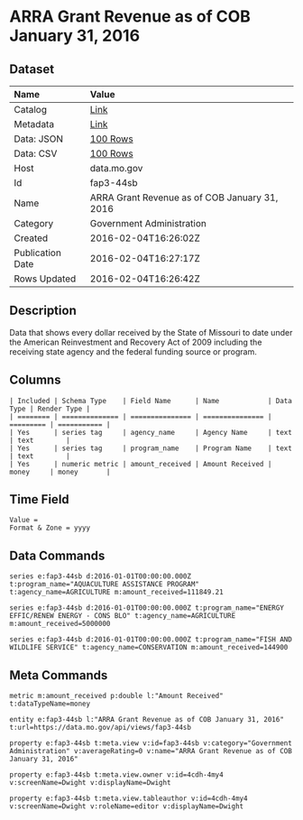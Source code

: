 # ARRA Grant Revenue as of COB January 31, 2016

## Dataset

| Name | Value |
| :--- | :---- |
| Catalog | [Link](https://catalog.data.gov/dataset/arra-grant-revenue-as-of-cob-january-31-2016) |
| Metadata | [Link](https://data.mo.gov/api/views/fap3-44sb) |
| Data: JSON | [100 Rows](https://data.mo.gov/api/views/fap3-44sb/rows.json?max_rows=100) |
| Data: CSV | [100 Rows](https://data.mo.gov/api/views/fap3-44sb/rows.csv?max_rows=100) |
| Host | data.mo.gov |
| Id | fap3-44sb |
| Name | ARRA Grant Revenue as of COB January 31, 2016 |
| Category | Government Administration |
| Created | 2016-02-04T16:26:02Z |
| Publication Date | 2016-02-04T16:27:17Z |
| Rows Updated | 2016-02-04T16:26:42Z |

## Description

Data that shows every dollar received by the State of Missouri to date under the American Reinvestment and Recovery Act of 2009 including the receiving state agency and the federal funding source or program.

## Columns

```ls
| Included | Schema Type    | Field Name      | Name            | Data Type | Render Type |
| ======== | ============== | =============== | =============== | ========= | =========== |
| Yes      | series tag     | agency_name     | Agency Name     | text      | text        |
| Yes      | series tag     | program_name    | Program Name    | text      | text        |
| Yes      | numeric metric | amount_received | Amount Received | money     | money       |
```

## Time Field

```ls
Value = 
Format & Zone = yyyy
```

## Data Commands

```ls
series e:fap3-44sb d:2016-01-01T00:00:00.000Z t:program_name="AQUACULTURE ASSISTANCE PROGRAM" t:agency_name=AGRICULTURE m:amount_received=111849.21

series e:fap3-44sb d:2016-01-01T00:00:00.000Z t:program_name="ENERGY EFFIC/RENEW ENERGY - CONS BLO" t:agency_name=AGRICULTURE m:amount_received=5000000

series e:fap3-44sb d:2016-01-01T00:00:00.000Z t:program_name="FISH AND WILDLIFE SERVICE" t:agency_name=CONSERVATION m:amount_received=144900
```

## Meta Commands

```ls
metric m:amount_received p:double l:"Amount Received" t:dataTypeName=money

entity e:fap3-44sb l:"ARRA Grant Revenue as of COB January 31, 2016" t:url=https://data.mo.gov/api/views/fap3-44sb

property e:fap3-44sb t:meta.view v:id=fap3-44sb v:category="Government Administration" v:averageRating=0 v:name="ARRA Grant Revenue as of COB January 31, 2016"

property e:fap3-44sb t:meta.view.owner v:id=4cdh-4my4 v:screenName=Dwight v:displayName=Dwight

property e:fap3-44sb t:meta.view.tableauthor v:id=4cdh-4my4 v:screenName=Dwight v:roleName=editor v:displayName=Dwight
```